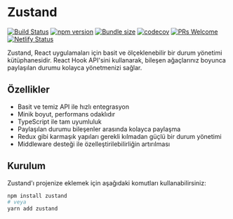 # Zustand

[![Build Status](https://travis-ci.org/pmndrs/zustand.svg?branch=master)](https://travis-ci.org/pmndrs/zustand)
[![npm version](https://badge.fury.io/js/zustand.svg)](https://www.npmjs.com/package/zustand)
[![Bundle size](https://badgen.net/bundlephobia/minzip/zustand)](https://bundlephobia.com/result?p=zustand)
[![codecov](https://codecov.io/gh/pmndrs/zustand/branch/master/graph/badge.svg)](https://codecov.io/gh/pmndrs/zustand)
[![PRs Welcome](https://img.shields.io/badge/PRs-welcome-brightgreen.svg)](https://github.com/pmndrs/zustand/pulls)
[![Netlify Status](https://api.netlify.com/api/v1/badges/98b9783d-4301-404e-90b6-9489f047bf2d/deploy-status)](https://app.netlify.com/sites/zustand/deploys)

Zustand, React uygulamaları için basit ve ölçeklenebilir bir durum yönetimi kütüphanesidir. React Hook API'sini kullanarak, bileşen ağaçlarınız boyunca paylaşılan durumu kolayca yönetmenizi sağlar.

## Özellikler

- Basit ve temiz API ile hızlı entegrasyon
- Minik boyut, performans odaklıdır
- TypeScript ile tam uyumluluk
- Paylaşılan durumu bileşenler arasında kolayca paylaşma
- Redux gibi karmaşık yapıları gerekli kılmadan güçlü bir durum yönetimi
- Middleware desteği ile özelleştirilebilirliğin artırılması

## Kurulum

Zustand'ı projenize eklemek için aşağıdaki komutları kullanabilirsiniz:

```bash
npm install zustand
# veya
yarn add zustand
